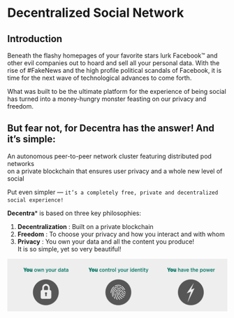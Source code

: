 # Decentralized Social Network
## Introduction
Beneath the flashy homepages of your favorite stars lurk Facebook™ and other evil companies out to hoard and sell all your personal data. With the rise of #FakeNews and the high profile political scandals of Facebook, it is time for the next wave of technological advances to come forth.  

What was built to be the ultimate platform for the experience of being social has turned into a money-hungry monster feasting on our privacy and freedom.

## But fear not, for **Decentra** has the answer! And it’s simple:  

An autonomous peer-to-peer network cluster featuring distributed pod networks  
on a private blockchain that ensures user privacy and a whole new level of social

Put even simpler — `it’s a completely free, private and decentralized social experience!`

**Decentra*** is based on three key philosophies:
1. **Decentralization** : Built on a private blockchain
2. **Freedom** : To choose your privacy and how you interact and with whom
3. **Privacy** : You own your data and all the content you produce!  
It is so simple, yet so very beautiful! 

![ALT-Text](Resources/Foundation.png)

